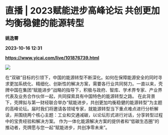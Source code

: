 # 直播 | 2023赋能进步高峰论坛 共创更加均衡稳健的能源转型
**姚逸霄**

**2023-10-16 12:31**

**https://www.yicai.com/live/101876739.html**

![](https://imgcdn.yicai.com/uppics/slides/2023/10/6a8a4c57b43f2fc2dc6e3fd0192f3742.jpg)

在“双碳”目标的引领下，中国的能源转型不断深化。如何在保障能源安全的同时寻求更加系统化、精细化、创新性的解决方案，需要各行业共同努力。一直以来，壳牌中国在集团“赋能进步”战略的指导下，积极与政府、智库、学术界专家、产业界代表及业务合作伙伴一起，共同探索具有中国特色的能源转型之路。 在此背景下，壳牌拟与第一财经联合举办“赋能进步，共创更加均衡稳健的能源转型”为主题的高峰论坛。届时我们将邀请各领域专家，就能源转型当下重点难点进行分析解读，并围绕两个核心主题：工业和交通减碳，以论坛形式进行对话，分享转型过程中的宝贵经验和解决方案。 作为一体化能源解决方案的提供者和“低碳生态圈”的推动者，壳牌愿与您一起“赋能进步，共创净零未来”。